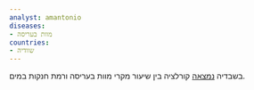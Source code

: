 ```yaml
---
analyst: amantonio
diseases:
- מוות בעריסה
countries:
- שוודיה
---
```


בשבדיה [נמצאה](https://www.ncbi.nlm.nih.gov/pubmed/11903496) קורלציה בין שיעור מקרי מוות בעריסה ורמת חנקות במים.
